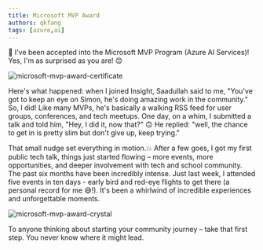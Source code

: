 ```yaml
---
title: Microsoft MVP Award
authors: qkfang
tags: [azure,ai]
---
```


🎉 I've been accepted into the Microsoft MVP Program (Azure AI Services)! Yes, I'm as surprised as you are! 😊

![microsoft-mvp-award-certificate](/imgblog/microsoft-mvp-award-certificate.png)

Here's what happened: when I joined Insight, Saadullah said to me, "You've got to keep an eye on Simon, he's doing amazing work in the community." So, I did! Like many MVPs, he's basically a walking RSS feed for user groups, conferences, and tech meetups. One day, on a whim, I submitted a talk and told him, "Hey, I did it, now that?" 🙃 He replied: "well, the chance to get in is pretty slim but don't give up, keep trying." 

That small nudge set everything in motion.💥 After a few goes, I got my first public tech talk, things just started flowing – more events, more opportunities, and deeper involvement with tech and school community. The past six months have been incredibly intense. Just last week, I attended five events in ten days - early bird and red-eye flights to get there (a personal record for me 😅!). It's been a whirlwind of incredible experiences and unforgettable moments.

![microsoft-mvp-award-crystal](/imgblog/microsoft-mvp-award-crystal.png)

To anyone thinking about starting your community journey – take that first step. You never know where it might lead.

